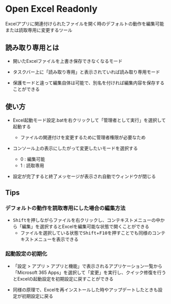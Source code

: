 # Open Excel Readonly

Excelアプリに関連付けられたファイルを開く時のデフォルトの動作を編集可能または読取専用に変更するツール


## 読み取り専用とは

- 開いたExcelファイルを上書き保存できなくなるモード

- タスクバー上に「読み取り専用」と表示されていれば読み取り専用モード

- 保護モードと違って編集自体は可能で、別名を付ければ編集内容を保存することができる



## 使い方

- Excel起動モード設定.batを右クリックして「管理者として実行」を選択して起動する
  - ファイルの関連付けを変更するために管理者権限が必要なため

- コンソール上の表示にしたがって変更したいモードを選択する
  - 0 : 編集可能
  - 1 : 読取専用

- 設定が完了すると終了メッセージが表示され自動でウィンドウが閉じる



## Tips

### デフォルトの動作を読取専用にした場合の編集方法

- <kbd>Shift</kbd>を押しながらファイルを右クリックし、コンテキストメニューの中から「編集」を選択するとExcelを編集可能な状態で開くことができる
  - ファイルを選択している状態で<kbd>Shift</kbd>+<kbd>F10</kbd>を押すことでも同様のコンテキストメニューを表示できる


### 起動設定の初期化

- 「設定 > アプリ > アプリと機能」で表示されるアプリケーション一覧から「Microsoft 365 Apps」を選択して「変更」を実行し、クイック修復を行うとExcelの起動設定を初期設定に戻すことができる

- 同様の原理で、Excelを再インストールした時やアップデートしたときも設定が初期設定に戻る

